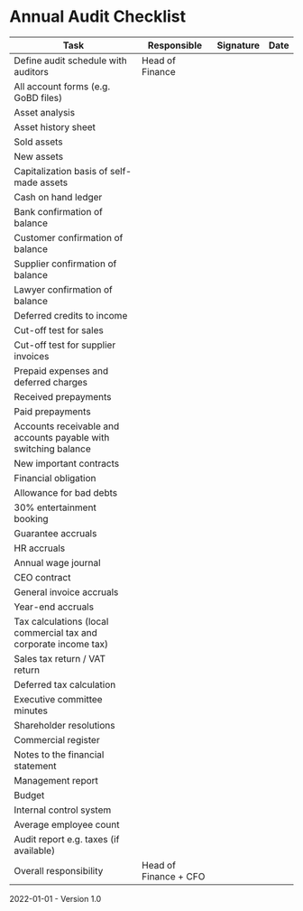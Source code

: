 # Annual Audit Checklist

| Task                                                         | Responsible           | Signature | Date |
| ------------------------------------------------------------ | --------------------- | --------- | ---- |
| Define audit schedule with auditors                          | Head of Finance       |           |      |
| All account forms (e.g. GoBD files)                          |                       |           |      |
| Asset analysis                                               |                       |           |      |
| Asset history sheet                                          |                       |           |      |
| Sold assets                                                  |                       |           |      |
| New assets                                                   |                       |           |      |
| Capitalization basis of self-made assets                     |                       |           |      |
| Cash on hand ledger                                          |                       |           |      |
| Bank confirmation of balance                                 |                       |           |      |
| Customer confirmation of balance                             |                       |           |      |
| Supplier confirmation of balance                             |                       |           |      |
| Lawyer confirmation of balance                               |                       |           |      |
| Deferred credits to income                                   |                       |           |      |
| Cut-off test for sales                                       |                       |           |      |
| Cut-off test for supplier invoices                           |                       |           |      |
| Prepaid expenses and deferred charges                        |                       |           |      |
| Received prepayments                                         |                       |           |      |
| Paid prepayments                                             |                       |           |      |
| Accounts receivable and accounts payable with switching balance |                       |           |      |
| New important contracts                                      |                       |           |      |
| Financial obligation                                         |                       |           |      |
| Allowance for bad debts                                      |                       |           |      |
| 30% entertainment booking                                    |                       |           |      |
| Guarantee accruals                                           |                       |           |      |
| HR accruals                                                  |                       |           |      |
| Annual wage journal                                          |                       |           |      |
| CEO contract                                                 |                       |           |      |
| General invoice accruals                                     |                       |           |      |
| Year-end accruals                                            |                       |           |      |
| Tax calculations (local commercial tax and corporate income tax) |                       |           |      |
| Sales tax return / VAT return                                |                       |           |      |
| Deferred tax calculation                                     |                       |           |      |
| Executive committee minutes                                  |                       |           |      |
| Shareholder resolutions                                      |                       |           |      |
| Commercial register                                          |                       |           |      |
| Notes to the financial statement                             |                       |           |      |
| Management report                                            |                       |           |      |
| Budget                                                       |                       |           |      |
| Internal control system                                      |                       |           |      |
| Average employee count                                       |                       |           |      |
| Audit report e.g. taxes (if available)                       |                       |           |      |
| Overall responsibility                                       | Head of Finance + CFO |           |      |



2022-01-01 - Version 1.0

